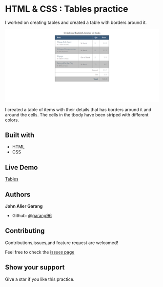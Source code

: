 # HTML & CSS : Tables practice

I worked on creating tables and created a table with borders around it.

![screenshot](./images/screencapture-127-0-0-1-5500-index-html-2021-02-12-01_44_59.png)

I created a table of items with their details that has borders around it and around the cells. The cells in the tbody have been striped with different colors.

## Built with

- HTML
- CSS

## Live Demo

[Tables](https://garang96.github.io/tables/)

## Authors

**John Alier Garang**

- Github: [@garang96](https://github.com/garang96)

## Contributing

Contributions,issues,and feature request are welcomed!

Feel free to check the [issues page](https://rawcdn.githack.com/garang96/Embedding-Videos/tree/Embbeding)

## Show your support

Give a star if you like this practice.

